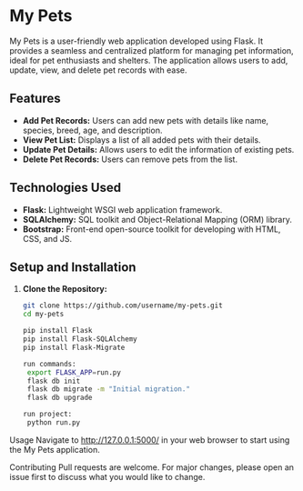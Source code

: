 # My Pets

My Pets is a user-friendly web application developed using Flask. It provides a seamless and centralized platform for managing pet information, ideal for pet enthusiasts and shelters. The application allows users to add, update, view, and delete pet records with ease.

## Features
- **Add Pet Records:** Users can add new pets with details like name, species, breed, age, and description.
- **View Pet List:** Displays a list of all added pets with their details.
- **Update Pet Details:** Allows users to edit the information of existing pets.
- **Delete Pet Records:** Users can remove pets from the list.

## Technologies Used
- **Flask:** Lightweight WSGI web application framework.
- **SQLAlchemy:** SQL toolkit and Object-Relational Mapping (ORM) library.
- **Bootstrap:** Front-end open-source toolkit for developing with HTML, CSS, and JS.

## Setup and Installation
1. **Clone the Repository:**
   ```sh
   git clone https://github.com/username/my-pets.git
   cd my-pets

   pip install Flask
   pip install Flask-SQLAlchemy
   pip install Flask-Migrate

   run commands:
    export FLASK_APP=run.py
    flask db init
    flask db migrate -m "Initial migration."
    flask db upgrade

   run project:
    python run.py

  Usage
    Navigate to http://127.0.0.1:5000/ in your web browser to start using the My Pets application.

Contributing
Pull requests are welcome. For major changes, please open an issue first to discuss what you would like to change.

